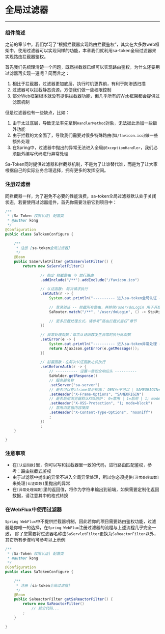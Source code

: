 # 全局过滤器
--- 

### 组件简述

之前的章节中，我们学习了“根据拦截器实现路由拦截鉴权”，其实在大多数web框架中，使用过滤器可以实现同样的功能，本章我们就利用sa-token全局过滤器来实现路由拦截器鉴权。

首先我们先梳理清楚一个问题，既然拦截器已经可以实现路由鉴权，为什么还要用过滤器再实现一遍呢？简而言之：
1. 相比于拦截器，过滤器更加底层，执行时机更靠前，有利于防渗透扫描
2. 过滤器可以拦截静态资源，方便我们做一些权限控制
3. 部分Web框架根本就没有提供拦截器功能，但几乎所有的Web框架都会提供过滤器机制

但是过滤器也有一些缺点，比如：
1. 由于太过底层，导致无法率先拿到`HandlerMethod`对象，无法据此添加一些额外功能
2. 由于拦截的太全面了，导致我们需要对很多特殊路由(如`/favicon.ico`)做一些额外处理
3. 在Spring中，过滤器中抛出的异常无法进入全局`@ExceptionHandler`，我们必须额外编写代码进行异常处理

Sa-Token同时提供过滤器和拦截器机制，不是为了让谁替代谁，而是为了让大家根据自己的实际业务合理选择，拥有更多的发挥空间。


### 注册过滤器
同拦截器一样，为了避免不必要的性能浪费，sa-token全局过滤器默认处于关闭状态，若要使用过滤器组件，首先你需要注册它到项目中：
``` java
/**
 * [Sa-Token 权限认证] 配置类 
 * @author kong
 */
@Configuration
public class SaTokenConfigure {
	
	/**
	 * 注册 [sa-token全局过滤器] 
	 */
	@Bean
	public SaServletFilter getSaServletFilter() {
        return new SaServletFilter()
		
        		// 指定 拦截路由 与 放行路由
        		.addInclude("/**").addExclude("/favicon.ico")
				
        		// 认证函数: 每次请求执行 
        		.setAuth(r -> {
					System.out.println("---------- 进入sa-token全局认证 -----------");
					
					// 登录验证 -- 拦截所有路由，并排除/user/doLogin 用于开放登录 
					SaRouter.match("/**", "/user/doLogin", () -> StpUtil.checkLogin());
					
					// 更多拦截处理方式，请参考“路由拦截式鉴权”章节 
        		})
				
        		// 异常处理函数：每次认证函数发生异常时执行此函数 
        		.setError(e -> {
					System.out.println("---------- 进入sa-token异常处理 -----------");
        			return AjaxJson.getError(e.getMessage());
        		})
				
        		// 前置函数：在每次认证函数之前执行
        		.setBeforeAuth(r -> {
        			// ---------- 设置一些安全响应头 ----------
        			SaHolder.getResponse()
        			// 服务器名称 
        			.setServer("sa-server")
        			// 是否可以在iframe显示视图： DENY=不可以 | SAMEORIGIN=同域下可以 | ALLOW-FROM uri=指定域名下可以 
        			.setHeader("X-Frame-Options", "SAMEORIGIN")
        			// 是否启用浏览器默认XSS防护： 0=禁用 | 1=启用 | 1; mode=block 启用, 并在检查到XSS攻击时，停止渲染页面
        			.setHeader("X-XSS-Protection", "1; mode=block")
        			// 禁用浏览器内容嗅探 
        			.setHeader("X-Content-Type-Options", "nosniff")
        			;
        		})
        		;
	}
	
}
```

### 注意事项
- 在`[认证函数]`里，你可以写和拦截器里一致的代码，进行路由匹配鉴权，参考：[路由拦截式鉴权](/use/route-check)
- 由于过滤器中抛出的异常不进入全局异常处理，所以你必须提供`[异常处理函数]`来处理`[认证函数]`里抛出的异常
- 在`[异常处理函数]`里的返回值，将作为字符串输出到前端，如果需要定制化返回数据，请注意其中的格式转换


### 在WebFlux中使用过滤器
`Spring WebFlux`中不提供拦截器机制，因此若你的项目需要路由鉴权功能，过滤器是你唯一的选择，在`Spring WebFlux`注册过滤器的流程与上述流程几乎完全一致，
除了您需要将过滤器名称由`SaServletFilter`更换为`SaReactorFilter`以外，其它所有步骤均可参考以上示例
``` java
/**
 * [Sa-Token 权限认证] 配置类 
 * @author kong
 */
@Configuration
public class SaTokenConfigure {
		
	/**
	 * 注册 [sa-token全局过滤器] 
	 */
	@Bean
	public SaReactorFilter getSaReactorFilter() {
		return new SaReactorFilter()
			// 其它代码... 
		;
	}
	
}
```
		
